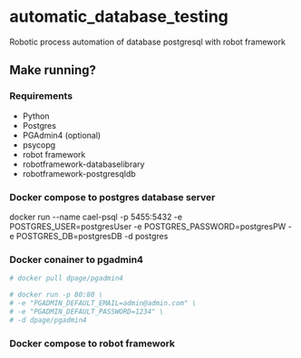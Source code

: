 # automatic_database_testing
Robotic process automation of database postgresql with robot framework

## Make running? 

### Requirements
  - Python
  - Postgres
  - PGAdmin4 (optional)
  - psycopg
  - robot framework
  - robotframework-databaselibrary
  - robotframework-postgresqldb

### Docker compose to postgres database server 
  docker run 
    --name cael-psql 
    -p 5455:5432 
    -e POSTGRES_USER=postgresUser 
    -e POSTGRES_PASSWORD=postgresPW 
    -e POSTGRES_DB=postgresDB 
    -d 
    postgres
### Docker conainer to pgadmin4
  
  ```bash
  # docker pull dpage/pgadmin4 
  ```
    
  ```bash
  # docker run -p 80:80 \
  # -e "PGADMIN_DEFAULT_EMAIL=admin@admin.com" \
  # -e "PGADMIN_DEFAULT_PASSWORD=1234" \
  # -d dpage/pgadmin4
  ```
  
### Docker compose to robot framework
